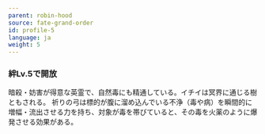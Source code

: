 ```yaml
---
parent: robin-hood
source: fate-grand-order
id: profile-5
language: ja
weight: 5
---
```


### 絆Lv.5で開放

暗殺・妨害が得意な英霊で、自然毒にも精通している。イチイは冥界に通じる樹ともされる。
祈りの弓は標的が腹に溜め込んでいる不浄（毒や病）を瞬間的に増幅・流出させる力を持ち、対象が毒を帯びていると、その毒を火薬のように爆発させる効果がある。
